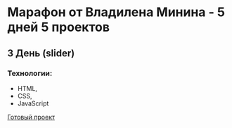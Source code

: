 # Марафон от Владилена Минина - 5 дней 5 проектов
## 3 День (slider)
### Технологии:
 - HTML,
 - CSS,
 - JavaScript
 
[Готовый проект](https://n1ckwhite.github.io/5day-5projects-3day/)

